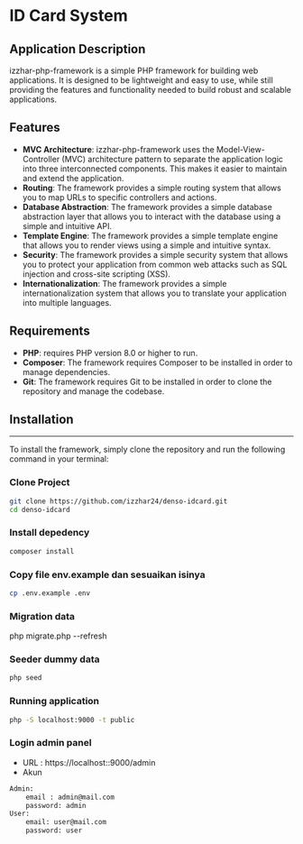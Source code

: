 # ID Card System

Application Description
-----------------------

izzhar-php-framework is a simple PHP framework for building web applications. It is designed to be lightweight and easy to use, while still providing the features and functionality needed to build robust and scalable applications.

Features
--------

* **MVC Architecture**: izzhar-php-framework uses the Model-View-Controller (MVC) architecture pattern to separate the application logic into three interconnected components. This makes it easier to maintain and extend the application.
* **Routing**: The framework provides a simple routing system that allows you to map URLs to specific controllers and actions.
* **Database Abstraction**: The framework provides a simple database abstraction layer that allows you to interact with the database using a simple and intuitive API.
* **Template Engine**: The framework provides a simple template engine that allows you to render views using a simple and intuitive syntax.
* **Security**: The framework provides a simple security system that allows you to protect your application from common web attacks such as SQL injection and cross-site scripting (XSS).
* **Internationalization**: The framework provides a simple internationalization system that allows you to translate your application into multiple languages.

Requirements
------------
* **PHP**:  requires PHP version 8.0 or higher to run.
* **Composer**: The framework requires Composer to be installed in order to manage dependencies.
* **Git**: The framework requires Git to be installed in order to clone the repository and manage the codebase.

## Installation
------------
To install the framework, simply clone the repository and run the following command in your terminal:
### Clone Project
```bash
git clone https://github.com/izzhar24/denso-idcard.git 
cd denso-idcard
```

###  Install depedency 
```bash
composer install
```

### Copy file env.example dan sesuaikan isinya
```bash
cp .env.example .env
```

### Migration data
php migrate.php --refresh

### Seeder dummy data
```bash
php seed
```

### Running application
```bash
php -S localhost:9000 -t public
```

### Login admin panel
- URL : https://localhost::9000/admin
- Akun 
```bash
Admin:
    email : admin@mail.com
    password: admin
User:
    email: user@mail.com
    password: user


